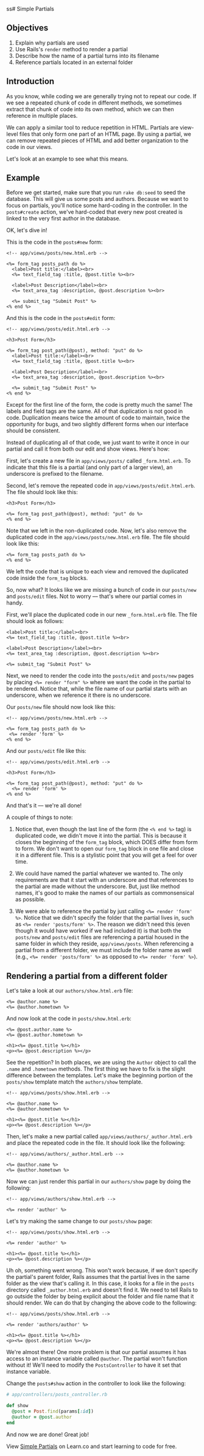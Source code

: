 ss# Simple Partials

## Objectives

1. Explain why partials are used
2. Use Rails's `render` method to render a partial
3. Describe how the name of a partial turns into its filename
4. Reference partials located in an external folder

## Introduction

As you know, while coding we are generally trying not to repeat our code. If we see a repeated chunk of code in different methods, we sometimes extract that chunk of code into its own method, which we can then reference in multiple places.

We can apply a similar tool to reduce repetition in HTML. Partials are view-level files that only form one part of an HTML page. By using a partial, we can remove repeated pieces of HTML and add better organization to the code in our views.

Let's look at an example to see what this means.

## Example

Before we get started, make sure that you run `rake db:seed` to seed the database. This will give us some posts and authors. Because we want to focus on partials, you'll notice some hard-coding in the controller. In the `posts#create` action, we've hard-coded that every new post created is linked to the very first author in the database.

OK, let's dive in!

This is the code in the `posts#new` form:
```erb
<!-- app/views/posts/new.html.erb -->

<%= form_tag posts_path do %>
  <label>Post title:</label><br>
  <%= text_field_tag :title, @post.title %><br>

  <label>Post Description</label><br>
  <%= text_area_tag :description, @post.description %><br>

  <%= submit_tag "Submit Post" %>
<% end %>
```
And this is the code in the `posts#edit` form:
```erb
<!-- app/views/posts/edit.html.erb -->

<h3>Post Form</h3>

<%= form_tag post_path(@post), method: "put" do %>
  <label>Post title:</label><br>
  <%= text_field_tag :title, @post.title %><br>

  <label>Post Description</label><br>
  <%= text_area_tag :description, @post.description %><br>

  <%= submit_tag "Submit Post" %>
<% end %>
```

Except for the first line of the form, the code is pretty much the same! The labels and field tags are the same. All of that duplication is not good in code. Duplication means twice the amount of code to maintain, twice the opportunity for bugs, and two slightly different forms when our interface should be consistent.

Instead of duplicating all of that code, we just want to write it once in our partial and call it from both our edit and show views. Here's how:

First, let's create a new file in `app/views/posts/` called `_form.html.erb`. To indicate that this file is a partial (and only part of a larger view), an underscore is prefixed to the filename.

Second, let's remove the repeated code in `app/views/posts/edit.html.erb`. The file should look like this:

```erb
<h3>Post Form</h3>

<%= form_tag post_path(@post), method: "put" do %>
<% end %>
```
Note that we left in the non-duplicated code. Now, let's also remove the duplicated code in the `app/views/posts/new.html.erb` file. The file should look like this:

```erb
<%= form_tag posts_path do %>
<% end %>
```
We left the code that is unique to each view and removed the duplicated code inside the `form_tag` blocks.

So, now what? It looks like we are missing a bunch of code in our `posts/new` and `posts/edit` files. Not to worry –– that's where our partial comes in handy.

First, we'll place the duplicated code in our new `_form.html.erb` file. The file should look as follows:
```erb
<label>Post title:</label><br>
<%= text_field_tag :title, @post.title %><br>

<label>Post Description</label><br>
<%= text_area_tag :description, @post.description %><br>

<%= submit_tag "Submit Post" %>
```
Next, we need to render the code into the `posts/edit` and `posts/new` pages by placing `<%= render "form" %>` where we want the code in the partial to be rendered. Notice that, while the file name of our partial starts with an underscore, when we reference it there is no underscore.

Our `posts/new` file should now look like this:
```erb
<!-- app/views/posts/new.html.erb -->

<%= form_tag posts_path do %>
 <%= render 'form' %>
<% end %>
```

And our `posts/edit` file like this:
```erb
<!-- app/views/posts/edit.html.erb -->

<h3>Post Form</h3>

<%= form_tag post_path(@post), method: "put" do %>
  <%= render 'form' %>
<% end %>
```

And that's it –– we're all done!

A couple of things to note:
1. Notice that, even though the last line of the form (the `<% end %>` tag) is duplicated code, we didn't move it into the partial. This is because it closes the beginning of the `form_tag` block, which DOES differ from form to form. We don't want to open our `form_tag` block in one file and close it in a different file. This is a stylistic point that you will get a feel for over time.

2. We could have named the partial whatever we wanted to. The only requirements are that it start with an underscore and that references to the partial are made without the underscore. But, just like method names, it's good to make the names of our partials as commonsensical as possible.

3. We were able to reference the partial by just calling `<%= render 'form' %>`.  Notice that we didn't specify the folder that the partial lives in, such as `<%= render 'posts/form' %>`. The reason we didn't need this (even though it would have worked if we had included it) is that both the `posts/new` and `posts/edit` files are referencing a partial housed in the same folder in which they reside, `app/views/posts`. When referencing a partial from a different folder, we must include the folder name as well (e.g., `<%= render 'posts/form' %>` as opposed to `<%= render 'form' %>`).

## Rendering a partial from a different folder

Let's take a look at our `authors/show.html.erb` file:

```erb
<%= @author.name %>
<%= @author.hometown %>
```

And now look at the code in `posts/show.html.erb`:

```erb
<%= @post.author.name %>
<%= @post.author.hometown %>

<h1><%= @post.title %></h1>
<p><%= @post.description %></p>
```

See the repetition? In both places, we are using the `Author` object to call the `.name` and `.hometown` methods. The first thing we have to fix is the slight difference between the templates. Let's make the beginning portion of the `posts/show` template match the `authors/show` template.

```erb
<!-- app/views/posts/show.html.erb -->

<%= @author.name %>
<%= @author.hometown %>

<h1><%= @post.title %></h1>
<p><%= @post.description %></p>
```

Then, let's make a new partial called `app/views/authors/_author.html.erb` and place the repeated code in the file. It should look like the following:

```erb
<!-- app/views/authors/_author.html.erb -->

<%= @author.name %>
<%= @author.hometown %>
```

Now we can just render this partial in our `authors/show` page by doing the following:

```erb
<!-- app/views/authors/show.html.erb -->

<%= render 'author' %>
```

Let's try making the same change to our `posts/show` page:

```erb
<!-- app/views/posts/show.html.erb -->

<%= render 'author' %>

<h1><%= @post.title %></h1>
<p><%= @post.description %></p>
```

Uh oh, something went wrong. This won't work because, if we don't specify the partial's parent folder, Rails assumes that the partial lives in the same folder as the view that's calling it. In this case, it looks for a file in the `posts` directory called `_author.html.erb` and doesn't find it. We need to tell Rails to go outside the folder by being explicit about the folder and file name that it should render. We can do that by changing the above code to the following:

```erb
<!-- app/views/posts/show.html.erb -->

<%= render 'authors/author' %>

<h1><%= @post.title %></h1>
<p><%= @post.description %></p>
```

We're almost there! One more problem is that our partial assumes it has access to an instance variable called `@author`. The partial won't function without it! We'll need to modify the `PostsController` to have it set that instance variable.

Change the `posts#show` action in the controller to look like the following:

```ruby
# app/controllers/posts_controller.rb

def show
  @post = Post.find(params[:id])
  @author = @post.author
end
```

And now we are done! Great job!

<p class='util--hide'>View <a href='https://learn.co/lessons/simple-partials-reading' title='Simple Partials'>Simple Partials</a> on Learn.co and start learning to code for free.</p>
